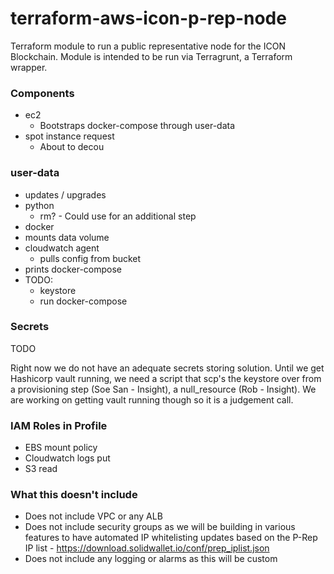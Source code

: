 # terraform-aws-icon-p-rep-node

Terraform module to run a public representative node for the ICON Blockchain. Module is intended to be run via 
Terragrunt, a Terraform wrapper.


### Components 

- ec2
    - Bootstraps docker-compose through user-data 
- spot instance request 
    - About to decou

### user-data 

- updates / upgrades 
- python 
    - rm? - Could use for an additional step 
- docker 
- mounts data volume 
- cloudwatch agent 
    - pulls config from bucket 
- prints docker-compose 
- TODO:
    - keystore
    - run docker-compose 

### Secrets 

TODO

Right now we do not have an adequate secrets storing solution.  Until we get Hashicorp vault running, we need a script 
that scp's the keystore over from a provisioning step (Soe San - Insight), a null_resource (Rob - Insight). 
We are working on getting vault running though so it is a judgement call. 

### IAM Roles in Profile 

- EBS mount policy 
- Cloudwatch logs put 
- S3 read 


### What this doesn't include 

- Does not include VPC or any ALB 
- Does not include security groups as we will be building in various features to have automated IP whitelisting 
updates based on the P-Rep IP list - https://download.solidwallet.io/conf/prep_iplist.json
- Does not include any logging or alarms as this will be custom     
